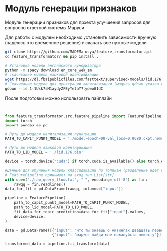 # Модуль генерации признаков
Модуль генерации признаков для проекта улучшения запросов для вопросно ответной системы Маруси

Для работы с модулем необходимо установить зависимости вручную (надеюсь это временное решение) 
и скачать все нужные модели
```bash
git clone https://github.com/MADEMarusya/feature_transformator.git
cd feature_transformator/ && pip install .

# Установка модели английского нумеризатора
python -m spacy download en_core_web_sm
# скачивание модель языковой идентификации 
wget https://dl.fbaipublicfiles.com/fasttext/supervised-models/lid.176.bin
# Скачивание модели для пунктуации капитализации (модуль gdown указан в requirements)
gdown --id 1-1Usk7sM1aydyZFEyTetaY7tydwoG1dC
```

После подготовки можно использовать пайплайн
```python


from feature_transformator.src.feature_pipeline import FeaturePipeline
import torch
import pandas as pd

# Путь до модели капитализации пунктуации
PATH_TO_CAPIT_PUNKT_MODEL = './model-epoch=00-val_loss=0.0680.ckpt.nemo'

# Путь до модели языковой идентификации
PATH_TO_LID_MODEL = './lid.176.bin'

device = torch.device("cuda") if torch.cuda.is_available() else torch.device("cpu")

#Данные для обучения модели классификации по топикам (разделение идет по трем топикам)
# FeaturePipeline принимает на вход тип List[str]
with open("./raw_query_flow.txt", "r", encoding='utf-8') as fin:
    rawqq = fin.readlines()
data_for_fit = pd.DataFrame(rawqq, columns=["input"])

pipeline = FeaturePipeline(
    path_to_capit_punkt_model=PATH_TO_CAPIT_PUNKT_MODEL,
    path_to_lid_model=PATH_TO_LID_MODEL,
    fit_data_for_topic_prediction=data_for_fit["input"].values,
    device=device,
)

data = pd.DataFrame([{"input": "что ты знаешь о митингах двадцать первого тридцать первого января"},
                     {"input": "маруся найди мне пожалуйста невесту"}])

transformed_data = pipeline.fit_transform(data)
```

